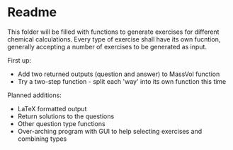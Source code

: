 # Readme

This folder will be filled with functions to generate exercises for different chemical calculations.
Every type of exercise shall have its own fucntion, generally accepting a number of exercises to be generated as input.

First up:
- Add two returned outputs (question and answer) to MassVol function
- Try a two-step function - split each 'way' into its own function this time

Planned additions:
- LaTeX formatted output
- Return solutions to the questions
- Other question type functions
- Over-arching program with GUI to help selecting exercises and combining types